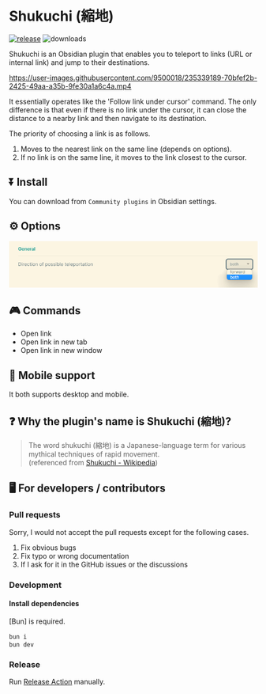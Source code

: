 # Shukuchi (縮地)

[![release](https://img.shields.io/github/release/tadashi-aikawa/shukuchi.svg)](https://github.com/tadashi-aikawa/shukuchi/releases/latest)
![downloads](https://img.shields.io/github/downloads/tadashi-aikawa/shukuchi/total)

Shukuchi is an Obsidian plugin that enables you to teleport to links (URL or internal link) and jump to their destinations.

https://user-images.githubusercontent.com/9500018/235339189-70bfef2b-2425-49aa-a35b-9fe30a1a6c4a.mp4

It essentially operates like the 'Follow link under cursor' command. The only difference is that even if there is no link under the cursor, it can close the distance to a nearby link and then navigate to its destination.

The priority of choosing a link is as follows.

1. Moves to the nearest link on the same line (depends on options).
2. If no link is on the same line, it moves to the link closest to the cursor.

## ⏬ Install

You can download from `Community plugins` in Obsidian settings.

## ⚙️ Options

![direction of possible teleportation](https://raw.githubusercontent.com/tadashi-aikawa/shukuchi/master/resources/direction-of-possible-teleportation.png)

## 🎮 Commands

- Open link
- Open link in new tab
- Open link in new window

## 📱 Mobile support

It both supports desktop and mobile.

## ❓ Why the plugin's name is Shukuchi (縮地)?

> The word shukuchi (縮地) is a Japanese-language term for various mythical techniques of rapid movement.  
> (referenced from [Shukuchi \- Wikipedia](https://en.wikipedia.org/wiki/Shukuchi))


## 🖥️ For developers / contributors

### Pull requests

Sorry, I would not accept the pull requests except for the following cases.

1. Fix obvious bugs
2. Fix typo or wrong documentation
3. If I ask for it in the GitHub issues or the discussions

### Development

#### Install dependencies

[Bun] is required.

```console
bun i
bun dev
```

### Release

Run [Release Action](https://github.com/tadashi-aikawa/shukuchi/actions/workflows/release.yaml) manually.

